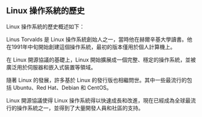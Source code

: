 ## Linux 操作系統的歷史

Linux 操作系統的歷史概述如下：

Linus Torvalds 是 Linux 操作系統創始人之一，當時他在赫爾辛基大學讀書。他在1991年中旬開始創建這個操作系統，最初的版本僅用於個人計算機上。

在 Linux 開源協議的基礎上，Linux 開始擴展成一個完整、穩定的操作系統，並被廣泛用於伺服器和嵌入式裝置等領域。

隨著 Linux 的發展，許多基於 Linux 的發行版也相繼問世。其中一些最流行的包括 Ubuntu、Red Hat、Debian 和 CentOS。

Linux 開源協議使得 Linux 操作系統得以快速成長和改進，現在已經成為全球最流行的操作系統之一，並得到了大量開發人員和社區的支持。
